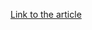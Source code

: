 [Link to the article](https://securityaffairs.com/174460/apt/salt-typhoon-custom-malware-jumbledpath-to-spy-u-s-telecom-providers.html)
